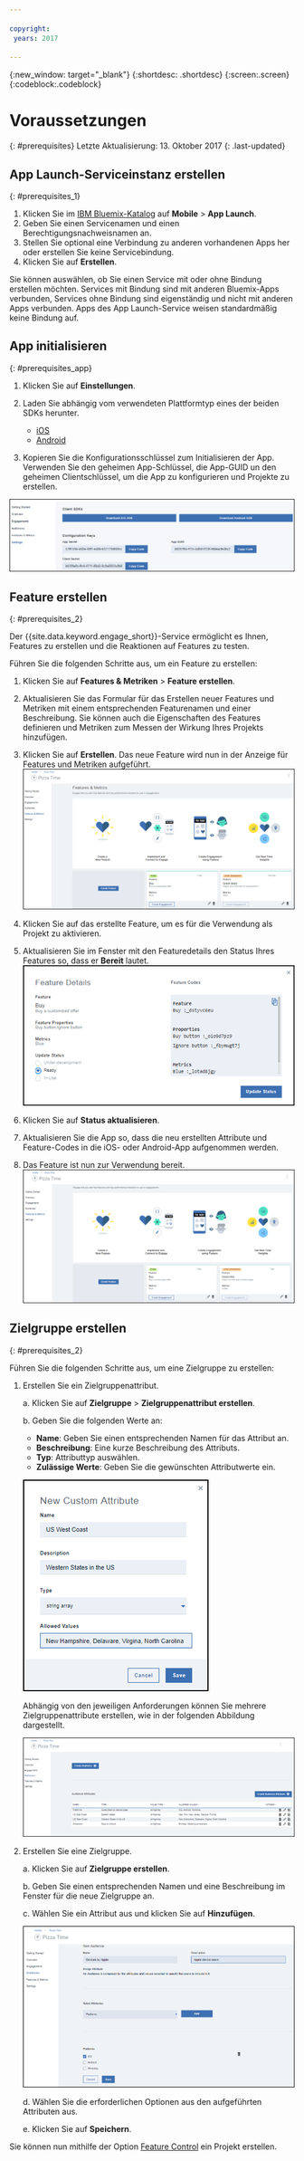 ```yaml
---

copyright:
 years: 2017

---
```


{:new_window: target="_blank"}
{:shortdesc: .shortdesc}
{:screen:.screen}
{:codeblock:.codeblock}

# Voraussetzungen
{: #prerequisites}
Letzte Aktualisierung: 13. Oktober 2017
{: .last-updated}


## App Launch-Serviceinstanz erstellen
{: #prerequisites_1}

1. Klicken Sie im [IBM Bluemix-Katalog](https://console.ng.bluemix.net/catalog/) auf **Mobile** > **App Launch**.
2. Geben Sie einen Servicenamen und einen Berechtigungsnachweisnamen an.
3. Stellen Sie optional eine Verbindung zu anderen vorhandenen Apps her oder erstellen Sie keine Servicebindung.
4. Klicken Sie auf **Erstellen**.


Sie können auswählen, ob Sie einen Service mit oder ohne Bindung erstellen möchten. Services mit Bindung sind mit anderen Bluemix-Apps verbunden, Services ohne Bindung sind eigenständig und nicht mit anderen Apps verbunden. Apps des App Launch-Service weisen standardmäßig keine Bindung auf.

## App initialisieren
{: #prerequisites_app}

1. Klicken Sie auf **Einstellungen**.
1. Laden Sie abhängig vom verwendeten Plattformtyp eines der beiden SDKs herunter.
	- [iOS](https://github.ibm.com/Engage/bms-clientsdk-ios-swift-engage)
	- [Android](https://github.ibm.com/Engage/bms-clientsdk-android-engage)

2. Kopieren Sie die Konfigurationsschlüssel zum Initialisieren der App. Verwenden Sie den geheimen App-Schlüssel, die App-GUID un den geheimen Clientschlüssel, um die App zu konfigurieren und Projekte zu erstellen.

![SDK und Schlüssel](images/engagement_settings.gif)

## Feature erstellen
{: #prerequisites_2}

Der {{site.data.keyword.engage_short}}-Service ermöglicht es Ihnen, Features zu erstellen und die Reaktionen auf Features zu testen. 

Führen Sie die folgenden Schritte aus, um ein Feature zu erstellen:

1. Klicken Sie auf **Features & Metriken** > **Feature erstellen**.

2. Aktualisieren Sie das Formular für das Erstellen neuer Features und Metriken mit einem entsprechenden Featurenamen und einer Beschreibung. Sie können auch die Eigenschaften des Features definieren und Metriken zum Messen der Wirkung Ihres Projekts hinzufügen.

3. Klicken Sie auf **Erstellen**. Das neue Feature wird nun in der Anzeige für Features und Metriken aufgeführt.
![Neue Features](images/feature_creating.gif)

4. Klicken Sie auf das erstellte Feature, um es für die Verwendung als Projekt zu aktivieren.

5. Aktualisieren Sie im Fenster mit den Featuredetails den Status Ihres Features so, dass er **Bereit** lautet.
![Featuredetails](images/feature_details.gif)

6. Klicken Sie auf **Status aktualisieren**.

7. Aktualisieren Sie die App so, dass die neu erstellten Attribute und Feature-Codes in die iOS- oder Android-App aufgenommen werden. 

8. Das Feature ist nun zur Verwendung bereit.
![Feature zur Verwendung bereit](images/feature_multiple_1.gif)


## Zielgruppe erstellen
{: #prerequisites_2}

Führen Sie die folgenden Schritte aus, um eine Zielgruppe zu erstellen:

1. Erstellen Sie ein Zielgruppenattribut. 

	a. Klicken Sie auf **Zielgruppe** > **Zielgruppenattribut erstellen**.

	b. Geben Sie die folgenden Werte an:

	- **Name**: Geben Sie einen entsprechenden Namen für das Attribut an.
	- **Beschreibung**: Eine kurze Beschreibung des Attributs.
	- **Typ**:	Attributtyp auswählen.
	- **Zulässige Werte**: Geben Sie die gewünschten Attributwerte ein.

	![Zielgruppenattribute](images/audience_attribute_creation.gif)

	Abhängig von den jeweiligen Anforderungen können Sie mehrere Zielgruppenattribute erstellen, wie in der folgenden Abbildung dargestellt.
	
	![Zielgruppenattribute](images/audience_attributes.gif)


2. Erstellen Sie eine Zielgruppe.

	a. Klicken Sie auf **Zielgruppe erstellen**.

	b. Geben Sie einen entsprechenden Namen und eine Beschreibung im Fenster für die neue Zielgruppe an.

	c. Wählen Sie ein Attribut aus und klicken Sie auf **Hinzufügen**.

	![Zielgruppenattribute](images/audience_platforms.gif)

	d. Wählen Sie die erforderlichen Optionen aus den aufgeführten Attributen aus.

	e. Klicken Sie auf **Speichern**.

Sie können nun mithilfe der Option [Feature Control](app_feature_toggle.html) ein Projekt erstellen.
